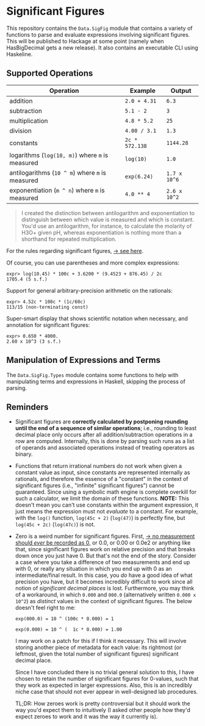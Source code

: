 # Significant Figures

This repository contains the `Data.SigFig` module that contains a variety of
functions to parse and evaluate expressions involving significant figures. This
will be published to Hackage at some point (namely when HasBigDecimal gets a
new release). It also contains an executable CLI using Haskeline.

## Supported Operations

| Operation | Example | Output |
| --- | --- | --- |
| addition | `2.0 + 4.31` | `6.3` |
| subtraction | `5.1 - 2` | `3` |
| multiplication | `4.8 * 5.2` | `25` |
| division | `4.00 / 3.1` | `1.3` |
| constants | `2c * 572.138` | `1144.28` |
| logarithms (`log(10, m)`) where `m` is measured | `log(10)` | `1.0` |
| antilogarithms (`10 ^ m`) where `m` is measured | `exp(6.24)` | `1.7 x 10^6` |
| exponentiation (`m ^ n`) where `m` is measured | `4.0 ** 4` | `2.6 x 10^2` |

> I created the distinction between antilogarithm and exponentiation to
> distinguish between which value is measured and which is constant. You'd use
> an antilogarithm, for instance, to calculate the molarity of H3O+ given pH,
> whereas exponentiation is nothing more than a shorthand for repeated
> multiplication.

For the rules regarding significant figures, [→ see here](http://cxp.cengage.com/contentservice/assets/owms01h/references/significantfigures/index.html).

Of course, you can use parentheses and more complex expressions:

```
expr> log(10.45) * 100c + 3.6200 * (9.4523 + 876.45) / 2c
1705.4 (5 s.f.)
```

Support for general arbitrary-precision arithmetic on the rationals:
```
expr> 4.52c * 100c * (1c/60c)
113/15 (non-terminating const)
```

Super-smart display that shows scientific notation when necessary, and
annotation for significant figures:
```
expr> 0.650 * 4000.
2.60 x 10^3 (3 s.f.)
```

## Manipulation of Expressions and Terms

The `Data.SigFig.Types` module contains some functions to help with
manipulating terms and expressions in Haskell, skipping the process of parsing.

## Reminders

- Significant figures are **correctly calculated by postponing rounding until the
  end of a sequence of similar operations**; i.e., rounding to least decimal
  place only occurs after all addition/subtraction operations in a row are
  computed. Internally, this is done by parsing such runs as a list of operands
  and associated operations instead of treating operators as binary.

- Functions that return irrational numbers do not work when given a constant
  value as input, since constants are represented internally as rationals, and
  therefore the essence of a "constant" in the context of significant figures
  (i.e., "infinite" significant figures") cannot be guaranteed. Since using a
  symbolic math engine is complete overkill for such a calculator, we limit the
  domain of these functions. **NOTE:** This doesn't mean you can't use
  constants within the argument expression, it just means the expression must
  not _evaluate_ to a constant. For example, with the `log()` function,
  `log(45c + 2)` (`log(47)`) is perfectly fine, but `log(45c + 2c)` (`log(47c)`)
  is not.

- Zero is a weird number for significant figures. First, [→ no measurement
  should _ever_ be recorded as
  0](https://math.stackexchange.com/questions/2149316/how-many-significant-figures-in-0-0),
  or 0.0, or 0.00 or 0.0e2 or anything like that, since significant figures
  work on relative precision and that breaks down once you just have 0. But
  that's not the end of the story. Consider a case where you take a difference
  of two measurements and end up with 0, or really any situation in which you
  end up with 0 as an intermediate/final result. In this case, you _do_ have a
  good idea of what precision you have, but it becomes incredibly difficult to
  work since all notion of _significant decimal places_ is lost. Furthermore,
  you may think of a workaround, in which `0.000` and `000.0` (alternatively
  written `0.000 x 10^2`) as _distinct_ values in the context of significant
  figures. The below doesn't feel right to me:

  `exp(000.0) = 10 ^ (100c * 0.000) = 1`

  `exp(0.000) = 10 ^ (  1c * 0.000) = 1.00`

  I may work on a patch for this if I think it necessary. This will involve
  storing another piece of metadata for each value: its rightmost (or leftmost,
  given the total number of significant figures) significant decimal place.

  Since I have concluded there is no trivial general solution to this, I
  have chosen to retain the number of significant figures for 0-values, such
  that they work as expected in larger expressions. Also, this is an incredibly
  niche case that should not ever appear in well-designed lab procedures.

  TL;DR: How zeroes work is pretty controversial but it should work the way
  you'd expect them to intuitively (I asked other people how they'd expect
  zeroes to work and it was the way it currently is).
